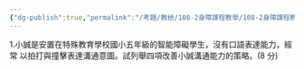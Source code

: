 ```yaml
---
{"dg-publish":true,"permalink":"/考題/教檢/108-2身障課程教學/108-2身障課程教學-第2大題第1題/","tags":["考題","題目","未完"]}
---
```


1.小誠是安置在特殊教育學校國小五年級的智能障礙學生，沒有口語表達能力，經常
以拍打與撞擊表達溝通意圖。試列舉四項改善小誠溝通能力的策略。(8 分)
